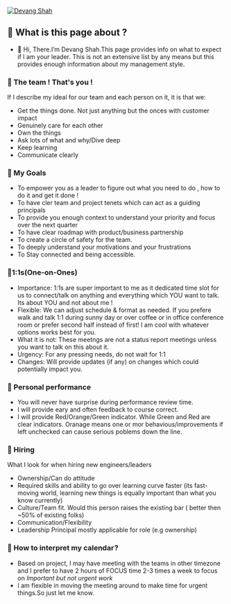 

[![Devang Shah ](https://media-exp1.licdn.com/dms/image/C5616AQFoYKxL7XseAA/profile-displaybackgroundimage-shrink_200_800/0/1614388698508?e=1623283200&v=beta&t=ekE1q0-SDlnKkk0m247x47JHnCYYSYhfCAuokBxKQUU )](https://www.linkedin.com/in/devang-d-shah/)


<!--- you can follow me on Twitter [@devang_shah](https://twitter.com/devang_shah) or on [Linkedin](https://www.linkedin.com/in/devang-d-shah/)
-->

## 👀 What is this page about ? 
- 👋 Hi, There.I’m Devang Shah.This page provides info on what to expect if I am your leader. This is not an extensive list by any means but this provides enough information about my management style.

### 🧱 The team ! That's you !
If I describe my ideal for our team and each person on it, it is that we:
- Get the things done. Not just anything but the onces with customer impact
- Genuinely care for each other 
- Own the things
- Ask lots of what and why/Dive deep
- Keep learning
- Communicate clearly

### 🎯 My Goals
- To empower you as a leader to figure out what you need to do , how to do it and get it done !   
- To have cler team and project tenets which can act as a guiding principals 
- To provide you enough context to understand your priority and focus over the next quarter
- To have clear roadmap with product/business partnership
- To create a circle of safety for the team.
- To deeply understand your motivations and your frustrations
- To Stay connected and being accessible.

### 🌱**1:1s(One-on-Ones)**
- Importance:  1:1s are super important to me as it dedicated time slot for us to connect/talk on anything and everything which YOU want to talk. Its about YOU and not about me ! 
- Flexible: We can adjust schedule & format as needed. If you prefere walk and talk 1:1 during sunny day or over coffee or in office conference room or prefer second half instead of first! I am cool with whatever options works best for you.  
- What it is not: These meetngs are not a status report meetings unless you want to talk on this about it.
- Urgency: For any pressing needs, do not wait for 1:1 
- Changes: Will provide updates (if any) on changes which could potentially impact you. 

### 💯 Personal performance 
- You will never have surprise during performance review time. 
- I will provide eary and often feedback to course correct. 
- I will provide Red/Orange/Green indicator. While Green and Red are clear indicators. Oranage means one or mor behavious/improvements if left unchecked can cause serious poblems down the line.

### 📝 Hiring 
What I look for when hiring new engineers/leaders
- Ownership/Can do attitude  
- Required skills and ability to go over learning curve faster (its fast-moving world, learning new things is equally important than what you know currently) 
- Culture/Team fit. Would this person raises the existing bar ( better then ~50% of existing folks) 
- Communication/Flexibility 
- Leadership Principal mostly applicable for role (e.g ownership)

### 📅 How to interpret my calendar ?
- Based on project, I may have meeting with the teams in other timezone and I prefer to have 2 hours of FOCUS time 2-3 times a week to focus on _Important but not urgent work_
- I am flexible in moving the meeting around to make time for urgent things.So just let me know.  


<!---
devangdshah/devangdshah is a ✨ special ✨ repository because its `README.md` (this file) appears on your GitHub profile.
You can click the Preview link to take a look at your changes.
--->

